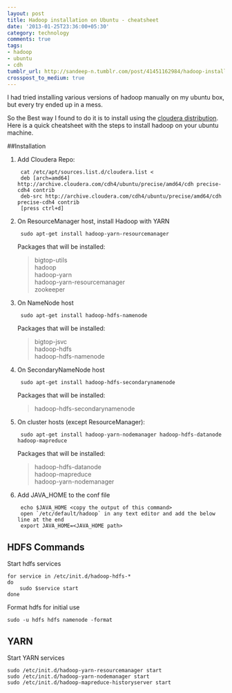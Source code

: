 ```yaml
---
layout: post
title: Hadoop installation on Ubuntu - cheatsheet
date: '2013-01-25T23:36:00+05:30'
category: technology
comments: true
tags:
- hadoop
- ubuntu
- cdh
tumblr_url: http://sandeep-n.tumblr.com/post/41451162984/hadoop-installation-on-ubuntu-cheatsheet
crosspost_to_medium: true
---
```

I had tried installing various versions of hadoop manually on my ubuntu box, but every try ended up in a mess.

So the Best way I found to do it is to install using the [cloudera distribution](http://www.cloudera.com/).  
Here is a quick cheatsheet with the steps to install hadoop on your ubuntu machine.

<!--more-->
##Installation

1. Add Cloudera Repo:

        cat /etc/apt/sources.list.d/cloudera.list <
        deb [arch=amd64] http://archive.cloudera.com/cdh4/ubuntu/precise/amd64/cdh precise-cdh4 contrib
        deb-src http://archive.cloudera.com/cdh4/ubuntu/precise/amd64/cdh precise-cdh4 contrib
        [press ctrl+d]

2. On ResourceManager host, install Hadoop with YARN

        sudo apt-get install hadoop-yarn-resourcemanager

    Packages that will be installed:  
    >    bigtop-utils  
    >    hadoop  
    >    hadoop-yarn  
    >    hadoop-yarn-resourcemanager  
    >    zookeeper  

3. On NameNode host

        sudo apt-get install hadoop-hdfs-namenode

    Packages that will be installed:  
    >    bigtop-jsvc  
    >    hadoop-hdfs  
    >    hadoop-hdfs-namenode  


4. On SecondaryNameNode host

        sudo apt-get install hadoop-hdfs-secondarynamenode

    Packages that will be installed:  
    >    hadoop-hdfs-secondarynamenode

5. On cluster hosts (except ResourceManager):

        sudo apt-get install hadoop-yarn-nodemanager hadoop-hdfs-datanode hadoop-mapreduce

    Packages that will be installed:
    >   hadoop-hdfs-datanode  
    >   hadoop-mapreduce  
    >   hadoop-yarn-nodemanager  

6. Add JAVA_HOME to the conf file

        echo $JAVA_HOME <copy the output of this command>
        open `/etc/default/hadoop` in any text editor and add the below line at the end
        export JAVA_HOME=<JAVA_HOME path>

## HDFS Commands

Start hdfs services

    for service in /etc/init.d/hadoop-hdfs-*
    do
        sudo $service start
    done

Format hdfs for initial use

    sudo -u hdfs hdfs namenode -format

## YARN
Start YARN services

    sudo /etc/init.d/hadoop-yarn-resourcemanager start
    sudo /etc/init.d/hadoop-yarn-nodemanager start
    sudo /etc/init.d/hadoop-mapreduce-historyserver start
